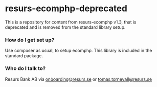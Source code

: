 # resurs-ecomphp-deprecated #

This is a repository for content from resurs-ecomphp v1.3, that is deprecated and is removed from the standard library setup.

### How do I get set up? ###

Use composer as usual, to setup ecomphp. This library is included in the standard package.

### Who do I talk to? ###

Resurs Bank AB via onboarding@resurs.se or tomas.tornevall@resurs.se
